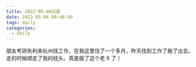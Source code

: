 ```yaml
---
title: 2022-05-04记录
date: 2022-05-04 08:48:49
tags: daily
categories:
  - daily
---
```


朋友考研失利来杭州找工作，在我这里住了一个多月，昨天找到工作了搬了出去。走的时候顺走了我的枕头。真是服了这个老 6 了！
